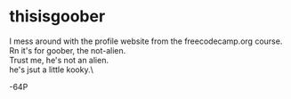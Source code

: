 # thisisgoober
I mess around with the profile website from the freecodecamp.org course.\
Rn it's for goober, the not-alien.\
Trust me, he's not an alien.\
he's jsut a little kooky.\

-64P
